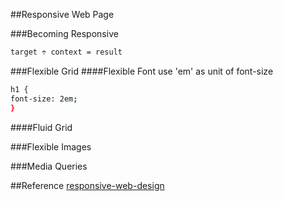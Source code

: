 ##Responsive Web Page

###Becoming Responsive
```sh
target ÷ context = result
```

###Flexible Grid
####Flexible Font
use 'em' as unit of font-size
```sh
h1 {
font-size: 2em;
}
```
####Fluid Grid

###Flexible Images

###Media Queries

##Reference
[responsive-web-design](http://alistapart.com/article/responsive-web-design)
